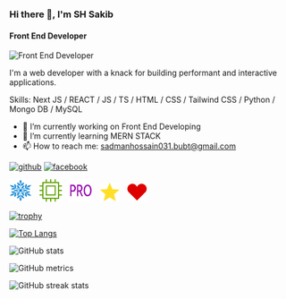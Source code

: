 ### Hi there 👋, I'm SH Sakib
#### Front End Developer
![Front End Developer](https://scontent.fdac149-1.fna.fbcdn.net/v/t39.30808-6/366358939_1479246106176519_7971268789534587618_n.png?stp=dst-png_p640x640&_nc_cat=107&ccb=1-7&_nc_sid=783fdb&_nc_eui2=AeFiaNOowTQUFJLTBukU0m-eaof_QLgHFAtqh_9AuAcUC8sFvwOMQw_wH5tiiC1Y1Z4GxNojEMqt-SCgMtUvASVK&_nc_ohc=DpqVg09elQwAX8ywSG0&_nc_ht=scontent.fdac149-1.fna&oh=00_AfDHkEO4gJjYjA0Fy43LI1UX6XRPH40-tWk0Ju4sUbKdaw&oe=65D497A5)

I'm a web developer with a knack for building performant and interactive applications.

Skills: Next JS / REACT / JS / TS / HTML / CSS / Tailwind CSS / Python / Mongo DB / MySQL

- 🔭 I’m currently working on Front End Developing 
- 🌱 I’m currently learning MERN STACK 
- 📫 How to reach me: sadmanhossain031.bubt@gmail.com 


[<img src='https://cdn.jsdelivr.net/npm/simple-icons@3.0.1/icons/github.svg' alt='github' height='40'>](https://github.com/shsakib002)  [<img src='https://cdn.jsdelivr.net/npm/simple-icons@3.0.1/icons/facebook.svg' alt='facebook' height='40'>](https://www.facebook.com/https://www.facebook.com/sh.sakib.3154/)  

<a href='https://archiveprogram.github.com/'><img src='https://raw.githubusercontent.com/acervenky/animated-github-badges/master/assets/acbadge.gif' width='40' height='40'></a> <a href='https://docs.github.com/en/developers'><img src='https://raw.githubusercontent.com/acervenky/animated-github-badges/master/assets/devbadge.gif' width='40' height='40'></a> <a href='https://github.com/pricing'><img src='https://raw.githubusercontent.com/acervenky/animated-github-badges/master/assets/pro.gif' width='40' height='40'></a> <a href='https://stars.github.com/'><img src='https://raw.githubusercontent.com/acervenky/animated-github-badges/master/assets/starbadge.gif' width='35' height='35'></a> <a href='https://docs.github.com/en/github/supporting-the-open-source-community-with-github-sponsors'><img src='https://raw.githubusercontent.com/acervenky/animated-github-badges/master/assets/sponsorbadge.gif' width='35' height='35'></a> 

[![trophy](https://github-profile-trophy.vercel.app/?username=shsakib002)](https://github.com/ryo-ma/github-profile-trophy)

[![Top Langs](https://github-readme-stats.vercel.app/api/top-langs/?username=shsakib002)](https://github.com/anuraghazra/github-readme-stats)

![GitHub stats](https://github-readme-stats.vercel.app/api?username=shsakib002&show_icons=true&count_private=true)  

![GitHub metrics](https://metrics.lecoq.io/shsakib002)  

![GitHub streak stats](https://streak-stats.demolab.com/?user=shsakib002)  


